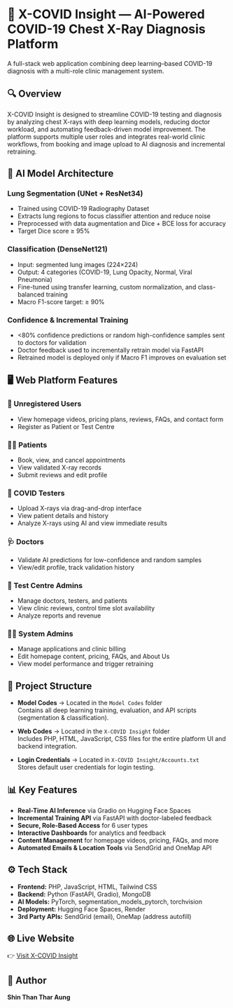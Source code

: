 # 🦠 X-COVID Insight — AI-Powered COVID-19 Chest X-Ray Diagnosis Platform

A full-stack web application combining deep learning–based COVID-19 diagnosis with a multi-role clinic management system.

## 🔍 Overview
X-COVID Insight is designed to streamline COVID-19 testing and diagnosis by analyzing chest X-rays with deep learning models, reducing doctor workload, and automating feedback-driven model improvement. The platform supports multiple user roles and integrates real-world clinic workflows, from booking and image upload to AI diagnosis and incremental retraining.

## 🧠 AI Model Architecture

### Lung Segmentation (UNet + ResNet34)
- Trained using COVID-19 Radiography Dataset
- Extracts lung regions to focus classifier attention and reduce noise
- Preprocessed with data augmentation and Dice + BCE loss for accuracy
- Target Dice score ≥ 95%

### Classification (DenseNet121)
- Input: segmented lung images (224×224)
- Output: 4 categories (COVID-19, Lung Opacity, Normal, Viral Pneumonia)
- Fine-tuned using transfer learning, custom normalization, and class-balanced training
- Macro F1-score target: ≥ 90%

### Confidence & Incremental Training
- <80% confidence predictions or random high-confidence samples sent to doctors for validation
- Doctor feedback used to incrementally retrain model via FastAPI
- Retrained model is deployed only if Macro F1 improves on evaluation set

## 🖥️ Web Platform Features

### 👤 Unregistered Users
- View homepage videos, pricing plans, reviews, FAQs, and contact form
- Register as Patient or Test Centre

### 🧑‍⚕️ Patients
- Book, view, and cancel appointments
- View validated X-ray records
- Submit reviews and edit profile

### 🧪 COVID Testers
- Upload X-rays via drag-and-drop interface
- View patient details and history
- Analyze X-rays using AI and view immediate results

### 🩺 Doctors
- Validate AI predictions for low-confidence and random samples
- View/edit profile, track validation history

### 🏥 Test Centre Admins
- Manage doctors, testers, and patients
- View clinic reviews, control time slot availability
- Analyze reports and revenue

### 🧑‍💻 System Admins
- Manage applications and clinic billing
- Edit homepage content, pricing, FAQs, and About Us
- View model performance and trigger retraining

## 📁 Project Structure

- **Model Codes** → Located in the `Model Codes` folder  
  Contains all deep learning training, evaluation, and API scripts (segmentation & classification).
  
- **Web Codes** → Located in the `X-COVID Insight` folder  
  Includes PHP, HTML, JavaScript, CSS files for the entire platform UI and backend integration.

- **Login Credentials** → Located in `X-COVID Insight/Accounts.txt`  
  Stores default user credentials for login testing.

## 📊 Key Features
- **Real-Time AI Inference** via Gradio on Hugging Face Spaces
- **Incremental Training API** via FastAPI with doctor-labeled feedback
- **Secure, Role-Based Access** for 6 user types
- **Interactive Dashboards** for analytics and feedback
- **Content Management** for homepage videos, pricing, FAQs, and more
- **Automated Emails & Location Tools** via SendGrid and OneMap API

## ⚙️ Tech Stack
- **Frontend:** PHP, JavaScript, HTML, Tailwind CSS
- **Backend:** Python (FastAPI, Gradio), MongoDB
- **AI Models:** PyTorch, segmentation_models_pytorch, torchvision
- **Deployment:** Hugging Face Spaces, Render
- **3rd Party APIs:** SendGrid (email), OneMap (address autofill)

## 🌐 Live Website
👉 [Visit X-COVID Insight](https://xcovidinsight.onrender.com)

## 👤 Author
**Shin Than Thar Aung**
